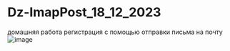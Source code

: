 # Dz-ImapPost_18_12_2023
 домашняя работа регистрация с помощью отправки письма на почту
<br>
![image](https://github.com/fishman123456/Dz-ImapPost_18_12_2023/assets/106389581/a54233b6-0010-4353-83ed-053a928aad8b)
